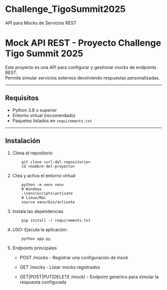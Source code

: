 # Challenge_TigoSummit2025
API para Mocks de Servicios REST

# Mock API REST - Proyecto Challenge Tigo Summit 2025

Este proyecto es una API para configurar y gestionar mocks de endpoints REST.  
Permite simular servicios externos devolviendo respuestas personalizadas.

---

## Requisitos

- Python 3.8 o superior
- Entorno virtual (recomendado)
- Paquetes listados en `requirements.txt`

---

## Instalación

1. Clona el repositorio  
    ```
        git clone <url-del-repositorio>
        cd <nombre-del-proyecto>  
   ```

2. Crea y activa el entorno virtual  
    ```
        python -m venv venv
        # Windows
        .\venv\Scripts\activate
        # Linux/Mac
        source venv/bin/activate
    ```

3. Instala las dependencias  

    ```
        pip install -r requirements.txt
    ```

4. USO:
Ejecuta la aplicación:  

    ```
        python app.py
    ```


5. Endpoints principales  
    * POST /mocks - Registrar una configuración de mock

    * GET /mocks - Listar mocks registrados

    * GET|POST|PUT|DELETE /mock/<path> - Endpoint genérico para simular la respuesta configurada